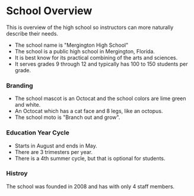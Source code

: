 # School Overview

This is overview of the high school so instructors can more naturally describe their needs.

- The school name is "Mergington High School"
- The school is a public high school in Mergington, Florida.
- It is best know for its practical combining of the arts and sciences.
- It serves grades 9 through 12 and typically has 100 to 150 students per grade.

### Branding

- The school mascot is an Octocat and the school colors are lime green and white.
- An Octocat which has a cat face and 8 legs, like an octopus.
- The school moto is "Branch out and grow".

### Education Year Cycle

- Starts in August and ends in May.
- There are 3 trimesters per year.
- There is a 4th summer cycle, but that is optional for students.

### Histroy

The school was founded in 2008 and has with only 4 staff members.
